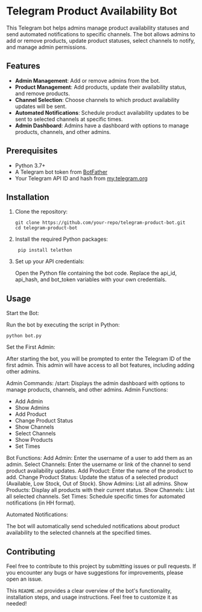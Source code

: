# Telegram Product Availability Bot

This Telegram bot helps admins manage product availability statuses and send automated notifications to specific channels. The bot allows admins to add or remove products, update product statuses, select channels to notify, and manage admin permissions.

## Features

- **Admin Management**: Add or remove admins from the bot.
- **Product Management**: Add products, update their availability status, and remove products.
- **Channel Selection**: Choose channels to which product availability updates will be sent.
- **Automated Notifications**: Schedule product availability updates to be sent to selected channels at specific times.
- **Admin Dashboard**: Admins have a dashboard with options to manage products, channels, and other admins.

## Prerequisites

- Python 3.7+
- A Telegram bot token from [BotFather](https://core.telegram.org/bots#botfather)
- Your Telegram API ID and hash from [my.telegram.org](https://my.telegram.org)

## Installation

1. Clone the repository:

   ```
   git clone https://github.com/your-repo/telegram-product-bot.git
   cd telegram-product-bot
2. Install the required Python packages:
   ```
    pip install telethon
3. Set up your API credentials:
   
   Open the Python file containing the bot code.
   Replace the api_id, api_hash, and bot_token variables with your own credentials.
## Usage
Start the Bot: 

Run the bot by executing the script in Python:
    
    python bot.py

Set the First Admin: 

After starting the bot, you will be prompted to enter the Telegram ID of the first admin. This admin will have access to all bot features, including adding other admins.

Admin Commands:
/start: Displays the admin dashboard with options to manage products, channels, and other admins.
Admin Functions:
- Add Admin
- Show Admins
- Add Product
- Change Product Status
- Show Channels
- Select Channels
- Show Products
- Set Times

Bot Functions:
   Add Admin: Enter the username of a user to add them as an admin.
   Select Channels: Enter the username or link of the channel to send product availability updates.
   Add Product: Enter the name of the product to add.
   Change Product Status: Update the status of a selected product (Available, Low Stock, Out of Stock).
   Show Admins: List all admins.
   Show Products: Display all products with their current status.
   Show Channels: List all selected channels.
   Set Times: Schedule specific times for automated notifications (in HH
        format).

Automated Notifications:

The bot will automatically send scheduled notifications about product availability to the selected channels at the specified times.

## Contributing

Feel free to contribute to this project by submitting issues or pull requests. If you encounter any bugs or have suggestions for improvements, please open an issue.

This `README.md` provides a clear overview of the bot's functionality, installation steps, and usage instructions. Feel free to customize it as needed!
